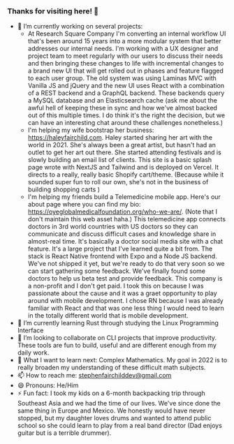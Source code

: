 ### Thanks for visiting here! 👋

- 🔭 I’m currently working on several projects:
  -  At Research Square Company I'm converting an internal workflow UI that's been around 15 years into a more modular system that better addresses our internal needs. I'm working with a UX designer and project team to meet regularly with our users to discuss their needs and then bringing these changes to life with incremental changes to a brand new UI that will get rolled out in phases and feature flagged to each user group. The old system was using Laminas MVC with Vanilla JS and jQuery and the new UI uses React with a combination of a REST backend and a GraphQL backend. These backends query a MySQL database and an Elasticsearch cache (ask me about the awful hell of keeping these in sync and how we've almost backed out of this multiple times. I do think it's the right the decision, but we can have an interesting chat around these challenges nonetheless.)
  -  I'm helping my wife bootstrap her business: https://haleyfairchild.com. Haley started sharing her art with the world in 2021. She's always been a great artist, but hasn't had an outlet to get her art out there. She started attending festivals and is slowly building an email list of clients. This site is a basic splash page wrote with NextJS and Tailwind and is deployed on Vercel. It directs to a really, really basic Shopify cart/theme. (Because while it sounded super fun to roll our own, she's not in the business of building shopping carts )
  -  I'm helping my friends build a Telemedicine mobile app. Here's our about page where you can find my bio: https://oyeglobalmedicalfoundation.org/who-we-are/. (Note that I don't maintain this web asset haha.) This telemedicine app connects doctors in 3rd world countries with US doctors so they can communicate and discuss difficult cases and knowledge share in almost-real time. It's basically a doctor social media site with a chat feature. It's a large project that I've learned quite a bit from. The stack is React Native frontend with Expo and a Node JS backend. We've not shipped it yet, but we're ready to do that very soon so we can start gathering some feedback. We've finally found some doctors to help us beta test and provide feedback. This company is a non-profit and I don't get paid. I took this on because I was passionate about the cause and it was a graet opportunity to play around with mobile development. I chose RN because I was already familiar with React and that was one less thing I would need to learn in the totally different world that is mobile development. 
- 🌱 I’m currently learning Rust through studying the Linux Programming Interface
- 👯 I’m looking to collaborate on CLI projects that improve productivity. These tools are fun to build, useful and are different enough from my daily work. 
- 🤔 What I want to learn next: Complex Mathematics. My goal in 2022 is to really broaden my understanding of these difficult math subjects.
- 📫 How to reach me: stephenfairchilddev@gmail.com
- 😄 Pronouns: He/Him
- ⚡ Fun fact: I took my kids on a 6-month backpacking trip through Southeast Asia and we had the time of our lives. We've since done the same thing in Europe and Mexico. We honestly would have never stopped, but my daughter loves drums and wanted to attend public school so she could learn to play from a real band director (Dad enjoys guitar but is a terrible drummer).
